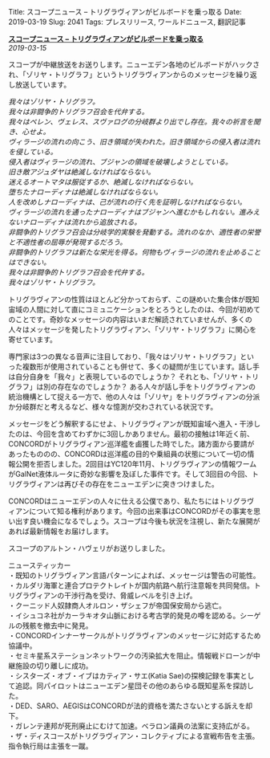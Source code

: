 Title: スコープニュース – トリグラヴィアンがビルボードを乗っ取る
Date: 2019-03-19
Slug: 2041
Tags: プレスリリース, ワールドニュース, 翻訳記事

<p class="lead"><strong><a href="https://www.youtube.com/watch?v=v2Mj8g4k2Gs">スコープニュース – トリグラヴィアンがビルボードを乗っ取る</a></strong><br/>
<em>2019-03-15</em></p>
<p>スコープが中継放送をお送りします。ニューエデン各地のビルボードがハックされ、「ゾリヤ・トリグラフ」というトリグラヴィアンからのメッセージを繰り返し放送しています。</p>
<p><em>我々はゾリヤ・トリグラフ。<br/>
我々は非闘争的トリグラフ召会を代弁する。<br/>
我々はペレン、ヴェレス、スヴァログの分岐群より出でし存在。我々の祈言を聞き、心せよ。<br/>
ヴィラージの流れの向こう、旧き領域が失われた。旧き領域からの侵入者は流れを侵している。<br/>
侵入者はヴィラージの流れ、ブジャンの領域を破壊しようとしている。<br/>
旧き敵アジュダヤは絶滅しなければならない。<br/>
迷えるオートマタは服従するか、絶滅しなければならない。<br/>
堕ちたナローディナは絶滅しなければならない。<br/>
人を改めしナローディナは、己が流れの行く先を証明しなければならない。<br/>
ヴィラージの流れを通ったナローディナはブジャンへ進むかもしれない。進みえないナローディナは流れから追放される。<br/>
非闘争的トリグラフ召会は分岐学的実験を発動する。流れのなか、適性者の栄誉と不適性者の屈辱が発現するだろう。<br/>
非闘争的トリグラフは新たな栄光を得る。何物もヴィラージの流れを止めることはできない。<br/>
我々は非闘争的トリグラフ召会を代弁する。<br/>
我々はゾリヤ・トリグラフ。</em></p>
<p>トリグラヴィアンの性質はほとんど分かっておらず、この謎めいた集合体が既知宙域の人間に対して直にコミュニケーションをとろうとしたのは、今回が初めてのことです。奇妙なメッセージの内容はいまだ解読されていませんが、多くの人々はメッセージを発したトリグラヴィアン、「ゾリヤ・トリグラフ」に関心を寄せています。</p>
<p>専門家は3つの異なる音声に注目しており、「我々はゾリヤ・トリグラフ」といった複数形が使用されていることも併せて、多くの疑問が生じています。話し手は自分自身を「我々」と表現しているのでしょうか？ それとも、「ゾリヤ・トリグラフ」は別の存在なのでしょうか？ ある人々が話し手をトリグラヴィアンの統治機構として捉える一方で、他の人々は「ゾリヤ」をトリグラヴィアンの分派か分岐群だと考えるなど、様々な憶測が交わされている状況です。</p>
<p>メッセージをどう解釈するにせよ、トリグラヴィアンが既知宙域へ進入・干渉したのは、今回を含めてわずかに3回しかありません。最初の接触は1年近く前、CONCORDがトリグラヴィアン巡洋艦を鹵獲した時でした。諸方面から要請があったもののの、CONCORDは巡洋艦の目的や乗組員の状態について一切の情報公開を拒否しました。2回目はYC120年11月、トリグラヴィアンの情報ワームがGalNet液体ルータに奇妙な影響を及ぼした事件です。そして3回目の今回、トリグラヴィアンは再びその存在をニューエデンに突きつけました。</p>
<p>CONCORDはニューエデンの人々に仕える公僕であり、私たちにはトリグラヴィアンについて知る権利があります。今回の出来事はCONCORDがその事実を思い出す良い機会になるでしょう。スコープは今後も状況を注視し、新たな展開があれば最新情報をお届けします。</p>
<p>スコープのアルトン・ハヴェリがお送りしました。</p>
<p>ニュースティッカー<br/>
・既知のトリグラヴィアン言語パターンによれば、メッセージは警告の可能性。<br/>
・カルダリ海軍と連合プロテクトレイトが国内航路へ航行注意報を共同発信。トリグラヴィアンの干渉行為を受け、脅威レベルを引き上げ。<br/>
・クーニッド人奴隷商人オルロン・ザシェフが帝国保安局から逃亡。<br/>
・イシュコネ社がカーラキオタ山脈における考古学的発見の噂を認める。シーゲルの残骸を撤去中に発見。<br/>
・CONCORDインナーサークルがトリグラヴィアンのメッセージに対応するため協議中。<br/>
・セミキ星系ステーションネットワークの汚染拡大を阻止。情報戦ドローンが中継施設の切り離しに成功。<br/>
・シスターズ・オブ・イブはカティア・サエ(Katia Sae)の探検記録を事実として追認。同パイロットはニューエデン星団その他のあらゆる既知星系を探訪した。<br/>
・DED、SARO、AEGISはCONCORDが法的資格を満たさないとする訴えを却下。<br/>
・ガレンテ連邦が死刑廃止にむけて加速。ベラロン議員の法案に支持広がる。<br/>
・ザ・ディスコースがトリグラヴィアン・コレクティブによる宣戦布告を主張。指令執行局は主張を一蹴。</p>

